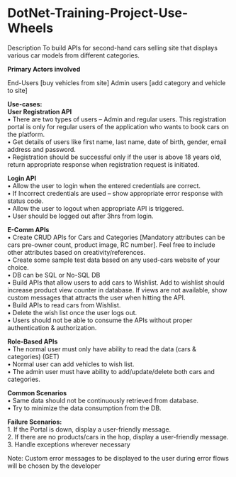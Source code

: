 # DotNet-Training-Project-Use-Wheels
Description To build APIs for second-hand cars selling site that displays various car models from different categories.

**Primary Actors involved**

End-Users [buy vehicles from site]
Admin users [add category and vehicle to site]

**Use-cases:**      
**User Registration API**       
      • There are two types of users – Admin and regular users. This registration portal is only for regular users of the application who wants to book cars on the platform.  
      • Get details of users like first name, last name, date of birth, gender, email address and password.    
      • Registration should be successful only if the user is above 18 years old, return appropriate response when registration request is initiated.    

**Login API**        
      • Allow the user to login when the entered credentials are correct.  
      • If Incorrect credentials are used – show appropriate error response with status code.   
      • Allow the user to logout when appropriate API is triggered.  
      • User should be logged out after 3hrs from login.  

**E-Comm APIs**          
    • Create CRUD APIs for Cars and Categories [Mandatory attributes can be cars pre-owner count, product image, RC number]. Feel free to include other attributes based on creativity/references.  
    • Create some sample test data based on any used-cars website of your choice.  
    • DB can be SQL or No-SQL DB  
    • Build APIs that allow users to add cars to Wishlist. Add to wishlist should increase product view counter in database. If views are not available, show custom messages that attracts the user when hitting the API.   
    • Build APIs to read cars from Wishlist.  
    • Delete the wish list once the user logs out.  
    • Users should not be able to consume the APIs without proper authentication & authorization.  

**Role-Based APIs**  
    • The normal user must only have ability to read the data (cars & categories) (GET)  
    • Normal user can add vehicles to wish list.  
    • The admin user must have ability to add/update/delete both cars and categories.  

**Common Scenarios**  
    • Same data should not be continuously retrieved from database.  
    • Try to minimize the data consumption from the DB.  

**Failure Scenarios:**  
    1. If the Portal is down, display a user-friendly message.  
    2. If there are no products/cars in the hop, display a user-friendly message.  
    3. Handle exceptions wherever necessary  

Note: Custom error messages to be displayed to the user during error flows will be chosen by the developer   
